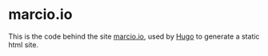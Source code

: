 marcio.io
===

This is the code behind the site [marcio.io](http://marcio.io), used by
[Hugo](http://hugo.spf13.com) to generate a static html site.
